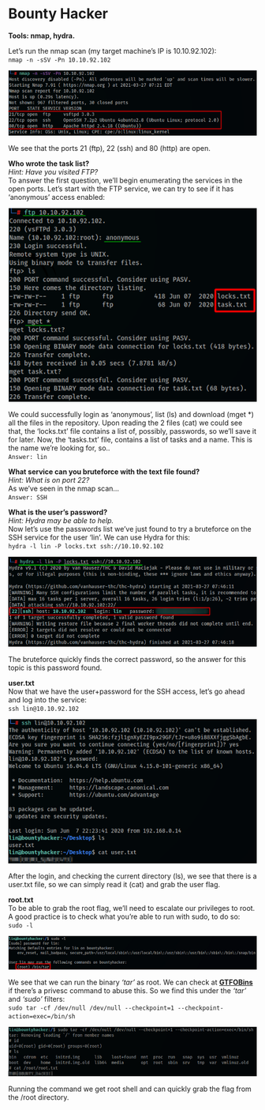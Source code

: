 # Bounty Hacker

**Tools: nmap, hydra.**

Let’s run the nmap scan (my target machine’s IP is 10.10.92.102):  
`nmap -n -sSV -Pn 10.10.92.102`

![Bounty-Hacker](../Images/thm_bounty_hacker_2.png)

We see that the ports 21 (ftp), 22 (ssh) and 80 (http) are open.

**Who wrote the task list?**  
*Hint: Have you visited FTP?*  
To answer the first question, we’ll begin enumerating the services in the open ports. Let’s start with the FTP service, we can try to see if it has ‘anonymous’ access enabled:

![Bounty-Hacker](../Images/thm_bounty_hacker_3.png)

We could successfully login as ‘anonymous’, list (ls) and download (mget \*) all the files in the repository. Upon reading the 2 files (cat) we could see that, the ‘locks.txt’ file contains a list of, possibly, passwords, so we’ll save it for later. Now, the ‘tasks.txt’ file, contains a list of tasks and a name. This is the name we’re looking for, so..  
`Answer: lin`

**What service can you bruteforce with the text file found?**  
*Hint: What is on port 22?*  
As we’ve seen in the nmap scan…  
`Answer: SSH`

**What is the user’s password?**  
*Hint: Hydra may be able to help.*  
Now let’s use the passwords list we’ve just found to try a bruteforce on the SSH service for the user ‘lin’. We can use Hydra for this:  
`hydra -l lin -P locks.txt ssh://10.10.92.102`

![Bounty-Hacker](../Images/thm_bounty_hacker_4.png)

The bruteforce quickly finds the correct password, so the answer for this topic is this password found.

**user.txt**  
Now that we have the user+password for the SSH access, let’s go ahead and log into the service:  
`ssh lin@10.10.92.102`

![Bounty-Hacker](../Images/thm_bounty_hacker_5.png)

After the login, and checking the current directory (ls), we see that there is a user.txt file, so we can simply read it (cat) and grab the user flag.

**root.txt**  
To be able to grab the root flag, we’ll need to escalate our privileges to root. A good practice is to check what you’re able to run with sudo, to do so:  
`sudo -l`

![Bounty-Hacker](../Images/thm_bounty_hacker_6.png)

We see that we can run the binary *‘tar’* as root. We can check at [**GTFOBins**](https://gtfobins.github.io/) if there’s a privesc command to abuse this. So we find this under the *‘tar’* and *‘sudo’* filters:  
`sudo tar -cf /dev/null /dev/null --checkpoint=1 --checkpoint-action=exec=/bin/sh`

![Bounty-Hacker](../Images/thm_bounty_hacker_7.png)

Running the command we get root shell and can quickly grab the flag from the /root directory.
